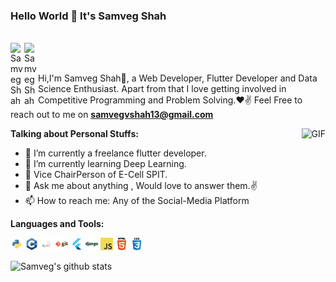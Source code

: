 ### Hello World 👋 It's Samveg Shah

<br/>

<a href="https://www.linkedin.com/in/samveg-shah-274a181a2/">
<img align="left" alt="Samveg Shah" style="background-color:white" width="22px" src="https://encrypted-tbn0.gstatic.com/images?q=tbn:ANd9GcQlBu_Gia8ZgrUM1GO6xVd5RmieEkgbQKmCAadYpOunCfoY12LlzUfwOFShVg9UhE-PSrw&usqp=CAU"/>
</a>

<a href="https://www.instagram.com/samvegshah_/">
<img align="left" alt="Samveg Shah" style="background-color:white" width="22px" src="https://www.edigitalagency.com.au/wp-content/uploads/new-instagram-logo-white-border-icon-png-large.png"/>
</a>

<br />

<br />

Hi,I'm Samveg Shah🙌, a Web Developer, Flutter Developer and Data Science Enthusiast. Apart from that I love getting involved in Competitive Programming and Problem Solving.❤✌ Feel Free to reach out to me on **samvegvshah13@gmail.com**


<img align="right" alt="GIF" src="https://media.giphy.com/media/USV0ym3bVWQJJmNu3N/giphy.gif" />


**Talking about Personal Stuffs:**

- 🔭 I’m currently a freelance flutter developer.
- 🌱 I’m currently learning Deep Learning.
- 👯 Vice ChairPerson of E-Cell SPIT.
- 💬 Ask me about anything , Would love to answer them.✌
- 📫 How to reach me: Any of the Social-Media Platform 



**Languages and Tools:**


<code><img height="20" src="https://raw.githubusercontent.com/github/explore/80688e429a7d4ef2fca1e82350fe8e3517d3494d/topics/python/python.png"></code>
<code><img height="20" src="https://raw.githubusercontent.com/github/explore/80688e429a7d4ef2fca1e82350fe8e3517d3494d/topics/cpp/cpp.png"></code>
<code><img height="20" src="https://raw.githubusercontent.com/github/explore/80688e429a7d4ef2fca1e82350fe8e3517d3494d/topics/mysql/mysql.png"></code>
<code><img height="20" src="https://raw.githubusercontent.com/github/explore/80688e429a7d4ef2fca1e82350fe8e3517d3494d/topics/git/git.png"></code>
<code><img height="20" src="https://raw.githubusercontent.com/github/explore/80688e429a7d4ef2fca1e82350fe8e3517d3494d/topics/flutter/flutter.png"></code>
<code><img height="20" src="https://raw.githubusercontent.com/github/explore/80688e429a7d4ef2fca1e82350fe8e3517d3494d/topics/django/django.png"></code>
<code><img height="20" src="https://raw.githubusercontent.com/github/explore/80688e429a7d4ef2fca1e82350fe8e3517d3494d/topics/javascript/javascript.png"></code>
<code><img height="20" src="https://raw.githubusercontent.com/github/explore/80688e429a7d4ef2fca1e82350fe8e3517d3494d/topics/html/html.png"></code>
<code><img height="20" src="https://raw.githubusercontent.com/github/explore/80688e429a7d4ef2fca1e82350fe8e3517d3494d/topics/css/css.png"></code>



![Samveg's github stats](https://github-readme-stats.vercel.app/api?username=Samveg12&show_icons=true&hide_border=true)

